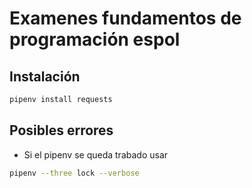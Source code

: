 # Examenes fundamentos de programación espol


## Instalación

```sh
pipenv install requests
```

## Posibles errores

* Si el pipenv se queda trabado usar

```sh
pipenv --three lock --verbose
```

<!-- ```sh
virtualenv -p python3 .python
```


```sh
source .python/bin/activate
```


```sh
pip freeze > requirements.txt
```

```sh
pip3 install -r requirements.txt 
``` -->

<!-- module_name, package_name, ClassName, method_name, ExceptionName, 
function_name, GLOBAL_CONSTANT_NAME, global_var_name, 
instance_var_name, function_parameter_name, local_var_name -->

<!-- ## Como instalar python?

## Como instalar pip?

## Como instalar y para que usar virtualenv?

## Como usar virtualenv?

## Como usar este repositorio?

## Otros
* diferencias entre python 3 y 3

## Recursos
* Examenes
http://blog.espol.edu.ec/icm00794/
http://blog.espol.edu.ec/icm00794/1ra-evaluacion-indice/
* AnaConda
* Numpy
* Pandas
* IPhyton
* Awesome
* Twitter
* Jupiter notebook
* Matplotlib
* Bokeh
* Scipy
* Colorama

## Instalados
* terminaltables
* numpy

## Otros Recursos
* Plotly
 -->